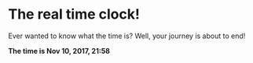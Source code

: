 # The real time clock!

Ever wanted to know what the time is? Well, your journey is about to end!

**The time is Nov 10, 2017, 21:58**